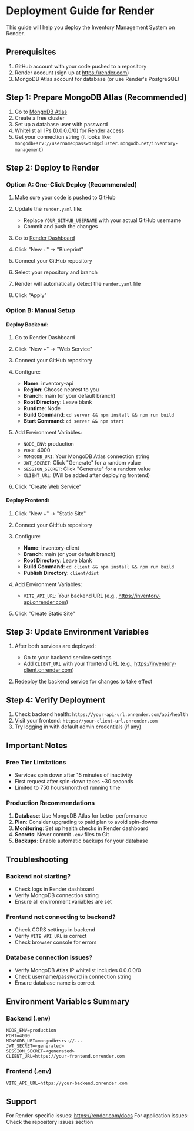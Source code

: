 # Deployment Guide for Render

This guide will help you deploy the Inventory Management System on Render.

## Prerequisites

1. GitHub account with your code pushed to a repository
2. Render account (sign up at https://render.com)
3. MongoDB Atlas account for database (or use Render's PostgreSQL)

## Step 1: Prepare MongoDB Atlas (Recommended)

1. Go to [MongoDB Atlas](https://www.mongodb.com/cloud/atlas)
2. Create a free cluster
3. Set up a database user with password
4. Whitelist all IPs (0.0.0.0/0) for Render access
5. Get your connection string (it looks like: `mongodb+srv://username:password@cluster.mongodb.net/inventory-management`)

## Step 2: Deploy to Render

### Option A: One-Click Deploy (Recommended)

1. Make sure your code is pushed to GitHub
2. Update the `render.yaml` file:
   - Replace `YOUR_GITHUB_USERNAME` with your actual GitHub username
   - Commit and push the changes

3. Go to [Render Dashboard](https://dashboard.render.com)
4. Click "New +" → "Blueprint"
5. Connect your GitHub repository
6. Select your repository and branch
7. Render will automatically detect the `render.yaml` file
8. Click "Apply"

### Option B: Manual Setup

#### Deploy Backend:

1. Go to Render Dashboard
2. Click "New +" → "Web Service"
3. Connect your GitHub repository
4. Configure:
   - **Name**: inventory-api
   - **Region**: Choose nearest to you
   - **Branch**: main (or your default branch)
   - **Root Directory**: Leave blank
   - **Runtime**: Node
   - **Build Command**: `cd server && npm install && npm run build`
   - **Start Command**: `cd server && npm start`

5. Add Environment Variables:
   - `NODE_ENV`: production
   - `PORT`: 4000
   - `MONGODB_URI`: Your MongoDB Atlas connection string
   - `JWT_SECRET`: Click "Generate" for a random value
   - `SESSION_SECRET`: Click "Generate" for a random value
   - `CLIENT_URL`: (Will be added after deploying frontend)

6. Click "Create Web Service"

#### Deploy Frontend:

1. Click "New +" → "Static Site"
2. Connect your GitHub repository
3. Configure:
   - **Name**: inventory-client
   - **Branch**: main (or your default branch)
   - **Root Directory**: Leave blank
   - **Build Command**: `cd client && npm install && npm run build`
   - **Publish Directory**: `client/dist`

4. Add Environment Variables:
   - `VITE_API_URL`: Your backend URL (e.g., https://inventory-api.onrender.com)

5. Click "Create Static Site"

## Step 3: Update Environment Variables

1. After both services are deployed:
   - Go to your backend service settings
   - Add `CLIENT_URL` with your frontend URL (e.g., https://inventory-client.onrender.com)
   
2. Redeploy the backend service for changes to take effect

## Step 4: Verify Deployment

1. Check backend health: `https://your-api-url.onrender.com/api/health`
2. Visit your frontend: `https://your-client-url.onrender.com`
3. Try logging in with default admin credentials (if any)

## Important Notes

### Free Tier Limitations

- Services spin down after 15 minutes of inactivity
- First request after spin-down takes ~30 seconds
- Limited to 750 hours/month of running time

### Production Recommendations

1. **Database**: Use MongoDB Atlas for better performance
2. **Plan**: Consider upgrading to paid plan to avoid spin-downs
3. **Monitoring**: Set up health checks in Render dashboard
4. **Secrets**: Never commit `.env` files to Git
5. **Backups**: Enable automatic backups for your database

## Troubleshooting

### Backend not starting?
- Check logs in Render dashboard
- Verify MongoDB connection string
- Ensure all environment variables are set

### Frontend not connecting to backend?
- Check CORS settings in backend
- Verify `VITE_API_URL` is correct
- Check browser console for errors

### Database connection issues?
- Verify MongoDB Atlas IP whitelist includes 0.0.0.0/0
- Check username/password in connection string
- Ensure database name is correct

## Environment Variables Summary

### Backend (.env)
```
NODE_ENV=production
PORT=4000
MONGODB_URI=mongodb+srv://...
JWT_SECRET=<generated>
SESSION_SECRET=<generated>
CLIENT_URL=https://your-frontend.onrender.com
```

### Frontend (.env)
```
VITE_API_URL=https://your-backend.onrender.com
```

## Support

For Render-specific issues: https://render.com/docs
For application issues: Check the repository issues section